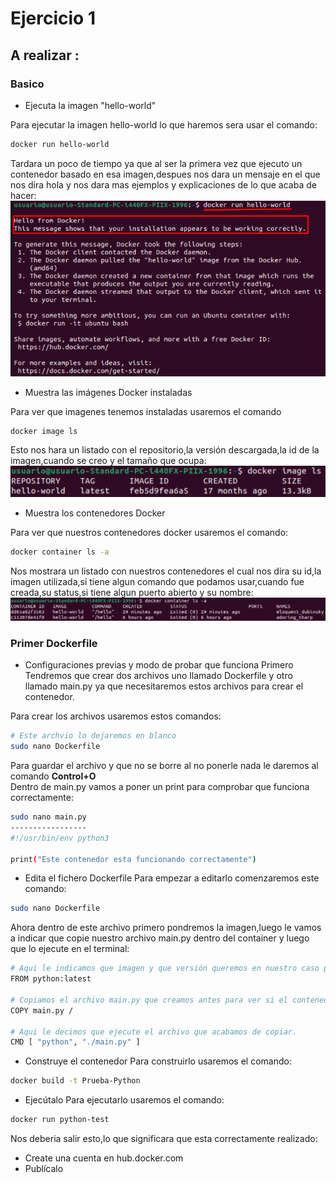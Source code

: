 # Ejercicio 1
## A realizar :
### Basico
- Ejecuta la imagen "hello-world" 

Para ejecutar la imagen hello-world lo que haremos sera usar el comando:
```bash
docker run hello-world
```
Tardara un poco de tiempo ya que al ser la primera vez que ejecuto un contenedor basado en esa imagen,despues nos dara un mensaje en el que nos dira hola y nos dara mas ejemplos y explicaciones de lo que acaba de hacer:  
![Docker prueba hello world](https://github.com/AlvaroAMGX/Practica_Docker/blob/main/Imagenes/docker1.png)
- Muestra las imágenes Docker instaladas  

Para ver que imagenes tenemos instaladas usaremos el comando
```bash
docker image ls
```
Esto nos hara un listado con el repositorio,la versión descargada,la id de la imagen,cuando se creo y el tamaño que ocupa:  
![Docker prueba image ls](https://github.com/AlvaroAMGX/Practica_Docker/blob/main/Imagenes/docker2.png)


- Muestra los contenedores Docker

Para ver que nuestros contenedores docker usaremos el comando:
```bash
docker container ls -a
```
Nos mostrara un listado con nuestros contenedores el cual nos dira su id,la imagen utilizada,si tiene algun comando que podamos usar,cuando fue creada,su status,si tiene algun puerto abierto y su nombre:
![Docker container ls -a](https://github.com/AlvaroAMGX/Practica_Docker/blob/main/Imagenes/docker3.png)
### Primer Dockerfile
- Configuraciones previas  y modo de probar que funciona
Primero Tendremos que crear dos archivos uno llamado Dockerfile y otro llamado main.py ya que necesitaremos estos archivos para crear el contenedor.  

Para crear los archivos usaremos estos comandos:
```bash 
# Este archvio lo dejaremos en blanco
sudo nano Dockerfile
```
Para guardar el archivo y que no se borre al no ponerle nada le daremos al comando **Control+O**  
Dentro de main.py vamos a poner un print para comprobar que funciona correctamente:
```bash
sudo nano main.py
-----------------
#!/usr/bin/env python3

print("Este contenedor esta funcionando correctamente")
```
- Edita el fichero Dockerfile
Para empezar a editarlo comenzaremos  este comando:
```bash 
sudo nano Dockerfile
```
Ahora dentro de este archivo primero pondremos la imagen,luego le vamos a indicar que copie nuestro archivo main.py dentro del container y luego que lo ejecute en el terminal:
```bash
# Aqui le indicamos que imagen y que versión queremos en nuestro caso python y la ultima versión que es la más actualizada.
FROM python:latest

# Copiamos el archivo main.py que creamos antes para ver si el contenedor funciona.
COPY main.py /

# Aqui le decimos que ejecute el archivo que acabamos de copiar.
CMD [ "python", "./main.py" ]
```
- Construye el contenedor
Para construirlo usaremos el comando:
```bash
docker build -t Prueba-Python
```
- Ejecútalo
Para ejecutarlo usaremos el comando:
```bash 
docker run python-test
```
Nos deberia salir esto,lo que significara que esta correctamente realizado:

- Create una cuenta en hub.docker.com
- Publícalo
